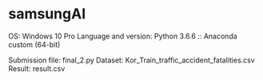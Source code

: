 # samsungAI
OS: Windows 10 Pro
Language and version: Python 3.6.6 :: Anaconda custom (64-bit)

Submission file: final_2.py
Dataset: Kor_Train_traffic_accident_fatalities.csv
Result: result.csv
